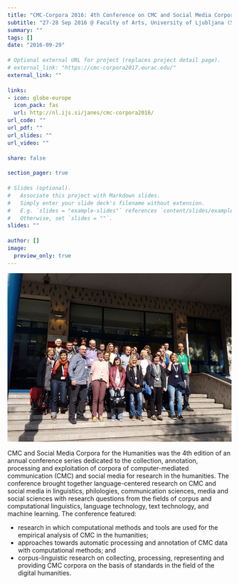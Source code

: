 ```yaml
---
title: "CMC-Corpora 2016: 4th Conference on CMC and Social Media Corpora for the Humanities"
subtitle: "27-28 Sep 2016 @ Faculty of Arts, University of Ljubljana (Slovenia)"
summary: ""
tags: []
date: "2016-09-29"

# Optional external URL for project (replaces project detail page).
# external_link: "https://cmc-corpora2017.eurac.edu/"
external_link: ""

links:
- icon: globe-europe
  icon_pack: fas
  url: http://nl.ijs.si/janes/cmc-corpora2016/
url_code: ""
url_pdf: ""
url_slides: ""
url_video: ""

share: false

section_pager: true

# Slides (optional).
#   Associate this project with Markdown slides.
#   Simply enter your slide deck's filename without extension.
#   E.g. `slides = "example-slides"` references `content/slides/example-slides.md`.
#   Otherwise, set `slides = ""`.
slides: ""

author: []
image:
  preview_only: true
---
```

![Group Photo](featured.jpg "Group Photo")

CMC and Social Media Corpora for the Humanities was the 4th edition of an annual
conference series dedicated to the collection, annotation, processing and
exploitation of corpora of computer-mediated communication (CMC) and social
media for research in the humanities. The conference brought together
language-centered research on CMC and social media in linguistics, philologies,
communication sciences, media and social sciences with research questions from
the fields of corpus and computational linguistics, language technology, text
technology, and machine learning. The conference featured:

* research in which computational methods and tools are used for the empirical
  analysis of CMC in the humanities;
* approaches towards automatic processing and annotation of CMC data with
  computational methods; and
* corpus-linguistic research on collecting, processing, representing and
  providing CMC corpora on the basis of standards in the field of the digital
  humanities.
